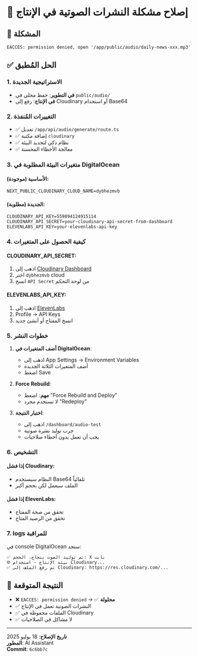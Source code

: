 # 🔧 إصلاح مشكلة النشرات الصوتية في الإنتاج

## 🚨 المشكلة
```
EACCES: permission denied, open '/app/public/audio/daily-news-xxx.mp3'
```

## ✅ الحل المُطبق

### 1. **الاستراتيجية الجديدة**
- **في التطوير**: حفظ محلي في `public/audio/`
- **في الإنتاج**: رفع إلى Cloudinary أو استخدام Base64

### 2. **التغييرات المُنفذة**
- ✅ تعديل `/app/api/audio/generate/route.ts`
- ✅ إضافة مكتبة `cloudinary`
- ✅ نظام ذكي لتحديد البيئة
- ✅ معالجة الأخطاء المحسنة

### 3. **متغيرات البيئة المطلوبة في DigitalOcean**

#### الأساسية (موجودة):
```
NEXT_PUBLIC_CLOUDINARY_CLOUD_NAME=dybhezmvb
```

#### الجديدة (مطلوبة):
```
CLOUDINARY_API_KEY=559894124915114
CLOUDINARY_API_SECRET=your-cloudinary-api-secret-from-dashboard
ELEVENLABS_API_KEY=your-elevenlabs-api-key
```

### 4. **كيفية الحصول على المتغيرات**

#### CLOUDINARY_API_SECRET:
1. اذهب إلى [Cloudinary Dashboard](https://cloudinary.com/console)
2. اختر `dybhezmvb` cloud
3. انسخ `API Secret` من لوحة التحكم

#### ELEVENLABS_API_KEY:
1. اذهب إلى [ElevenLabs](https://elevenlabs.io/app/speech-synthesis)
2. Profile → API Keys
3. انسخ المفتاح أو أنشئ جديد

### 5. **خطوات النشر**

1. **أضف المتغيرات في DigitalOcean**:
   - اذهب إلى App Settings → Environment Variables
   - أضف المتغيرات الثلاثة الجديدة
   - اضغط Save

2. **Force Rebuild**:
   - **مهم**: اضغط "Force Rebuild and Deploy"
   - لا تستخدم مجرد "Redeploy"

3. **اختبار النتيجة**:
   - اذهب إلى `/dashboard/audio-test`
   - جرب توليد نشرة صوتية
   - يجب أن تعمل بدون أخطاء صلاحيات

### 6. **التشخيص**

#### إذا فشل Cloudinary:
- النظام سيستخدم Base64 تلقائياً
- الملف سيعمل لكن بحجم أكبر

#### إذا فشل ElevenLabs:
- تحقق من صحة المفتاح
- تحقق من الرصيد المتاح

### 7. **logs للمراقبة**

في console DigitalOcean ستجد:
```
✅ تم توليد الصوت بنجاح، الحجم: X بايت
🌐 بيئة الإنتاج - استخدام Cloudinary...
✅ تم رفع الملف إلى Cloudinary: https://res.cloudinary.com/...
```

## 🎯 النتيجة المتوقعة
- ❌ `EACCES: permission denied` → ✅ **محلولة**
- ✅ النشرات الصوتية تعمل في الإنتاج
- ✅ الملفات محفوظة في Cloudinary
- ✅ لا مشاكل في الصلاحيات

---

**تاريخ الإصلاح**: 18 يوليو 2025  
**المطور**: AI Assistant  
**Commit**: `6c6bb7c` 